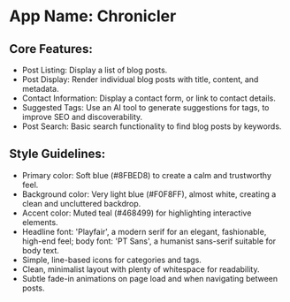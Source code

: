 # **App Name**: Chronicler

## Core Features:

- Post Listing: Display a list of blog posts.
- Post Display: Render individual blog posts with title, content, and metadata.
- Contact Information: Display a contact form, or link to contact details.
- Suggested Tags: Use an AI tool to generate suggestions for tags, to improve SEO and discoverability.
- Post Search: Basic search functionality to find blog posts by keywords.

## Style Guidelines:

- Primary color: Soft blue (#8FBED8) to create a calm and trustworthy feel.
- Background color: Very light blue (#F0F8FF), almost white, creating a clean and uncluttered backdrop.
- Accent color: Muted teal (#468499) for highlighting interactive elements.
- Headline font: 'Playfair', a modern serif for an elegant, fashionable, high-end feel; body font: 'PT Sans', a humanist sans-serif suitable for body text.
- Simple, line-based icons for categories and tags.
- Clean, minimalist layout with plenty of whitespace for readability.
- Subtle fade-in animations on page load and when navigating between posts.